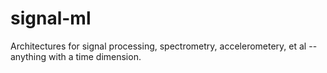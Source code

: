 # signal-ml
Architectures for signal processing, spectrometry, accelerometery, et al -- anything with a time dimension.  
